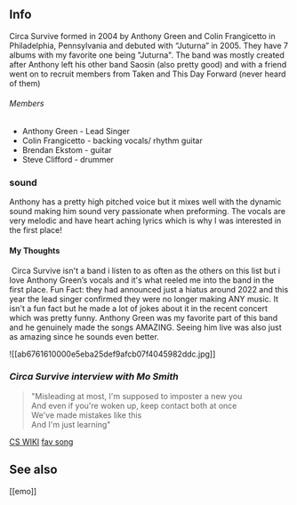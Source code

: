 ## Info
Circa Survive formed in 2004 by Anthony Green and Colin Frangicetto in Philadelphia, Pennsylvania and debuted with “Juturna” in 2005. They have 7 albums with my favorite one being "Juturna". The band was mostly created after Anthony left his other band Saosin (also pretty good) and with a friend went on to recruit members from Taken and This Day Forward (never heard of them)
###### Members
* Anthony Green - Lead Singer
* Colin Frangicetto - backing vocals/ rhythm guitar
* Brendan Ekstom - guitar
* Steve Clifford - drummer
### sound
Anthony has a pretty high pitched voice but it mixes well with the dynamic sound making him sound very passionate when preforming. The vocals are very melodic and have heart aching lyrics which is why I was interested in the first place!
#### My Thoughts
 Circa Survive isn't a band i listen to as often as the others on this list but i love Anthony Green’s vocals and it's what reeled me into the band in the first place. Fun Fact: they had announced just a hiatus around 2022 and this year the lead singer confirmed they were no longer making ANY music. It isn't a fun fact but he made a lot of jokes about it in the recent concert which was pretty funny. Anthony Green was my favorite part of this band and he genuinely made the songs AMAZING. Seeing him live was also just as amazing since he sounds even better.

![[ab6761610000e5eba25def9afcb07f4045982ddc.jpg]]
### *Circa Survive interview with Mo Smith*

> "Misleading at most, I'm supposed to imposter a new you  
And even if you're woken up, keep contact both at once  
We've made mistakes like this  
And I'm just learning"

[CS WIKI](https://en.wikipedia.org/wiki/Circa_Survive)
[fav song](https://genius.com/Circa-survive-stop-the-fuckin-car-lyrics)
## See also
[[emo]]
